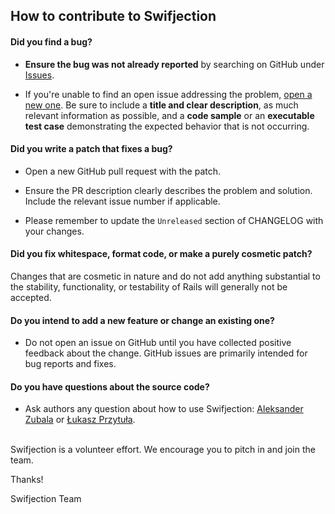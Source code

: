 ## How to contribute to Swifjection

#### **Did you find a bug?**

* **Ensure the bug was not already reported** by searching on GitHub under [Issues](https://github.com/ApplauseOSS/Swifjection/issues).

* If you're unable to find an open issue addressing the problem, [open a new one](https://github.com/ApplauseOSS/Swifjection/issues). Be sure to include a **title and clear description**, as much relevant information as possible, and a **code sample** or an **executable test case** demonstrating the expected behavior that is not occurring.

#### **Did you write a patch that fixes a bug?**

* Open a new GitHub pull request with the patch.

* Ensure the PR description clearly describes the problem and solution. Include the relevant issue number if applicable.

* Please remember to update the `Unreleased` section of CHANGELOG with your changes.

#### **Did you fix whitespace, format code, or make a purely cosmetic patch?**

Changes that are cosmetic in nature and do not add anything substantial to the stability, functionality, or testability of Rails will generally not be accepted.

#### **Do you intend to add a new feature or change an existing one?**

* Do not open an issue on GitHub until you have collected positive feedback about the change. GitHub issues are primarily intended for bug reports and fixes.

#### **Do you have questions about the source code?**

* Ask authors any question about how to use Swifjection: [Aleksander Zubala](mailto:azubala@applause.com) or [Łukasz Przytuła](mailto:lprzytula@applause.com).

</br>
Swifjection is a volunteer effort. We encourage you to pitch in and join the team.

Thanks!

Swifjection Team

